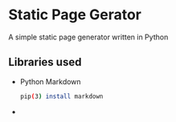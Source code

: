 # Static Page Gerator

A simple static page generator written in Python

## Libraries used

- Python Markdown
    ```bash
    pip(3) install markdown
- 